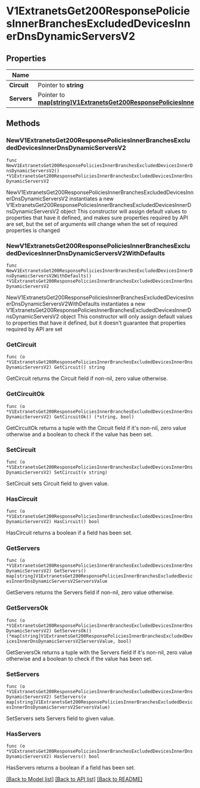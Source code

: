 # V1ExtranetsGet200ResponsePoliciesInnerBranchesExcludedDevicesInnerDnsDynamicServersV2

## Properties

Name | Type | Description | Notes
------------ | ------------- | ------------- | -------------
**Circuit** | Pointer to **string** |  | [optional] 
**Servers** | Pointer to [**map[string]V1ExtranetsGet200ResponsePoliciesInnerBranchesExcludedDevicesInnerDnsDynamicServersV2ServersValue**](V1ExtranetsGet200ResponsePoliciesInnerBranchesExcludedDevicesInnerDnsDynamicServersV2ServersValue.md) |  | [optional] 

## Methods

### NewV1ExtranetsGet200ResponsePoliciesInnerBranchesExcludedDevicesInnerDnsDynamicServersV2

`func NewV1ExtranetsGet200ResponsePoliciesInnerBranchesExcludedDevicesInnerDnsDynamicServersV2() *V1ExtranetsGet200ResponsePoliciesInnerBranchesExcludedDevicesInnerDnsDynamicServersV2`

NewV1ExtranetsGet200ResponsePoliciesInnerBranchesExcludedDevicesInnerDnsDynamicServersV2 instantiates a new V1ExtranetsGet200ResponsePoliciesInnerBranchesExcludedDevicesInnerDnsDynamicServersV2 object
This constructor will assign default values to properties that have it defined,
and makes sure properties required by API are set, but the set of arguments
will change when the set of required properties is changed

### NewV1ExtranetsGet200ResponsePoliciesInnerBranchesExcludedDevicesInnerDnsDynamicServersV2WithDefaults

`func NewV1ExtranetsGet200ResponsePoliciesInnerBranchesExcludedDevicesInnerDnsDynamicServersV2WithDefaults() *V1ExtranetsGet200ResponsePoliciesInnerBranchesExcludedDevicesInnerDnsDynamicServersV2`

NewV1ExtranetsGet200ResponsePoliciesInnerBranchesExcludedDevicesInnerDnsDynamicServersV2WithDefaults instantiates a new V1ExtranetsGet200ResponsePoliciesInnerBranchesExcludedDevicesInnerDnsDynamicServersV2 object
This constructor will only assign default values to properties that have it defined,
but it doesn't guarantee that properties required by API are set

### GetCircuit

`func (o *V1ExtranetsGet200ResponsePoliciesInnerBranchesExcludedDevicesInnerDnsDynamicServersV2) GetCircuit() string`

GetCircuit returns the Circuit field if non-nil, zero value otherwise.

### GetCircuitOk

`func (o *V1ExtranetsGet200ResponsePoliciesInnerBranchesExcludedDevicesInnerDnsDynamicServersV2) GetCircuitOk() (*string, bool)`

GetCircuitOk returns a tuple with the Circuit field if it's non-nil, zero value otherwise
and a boolean to check if the value has been set.

### SetCircuit

`func (o *V1ExtranetsGet200ResponsePoliciesInnerBranchesExcludedDevicesInnerDnsDynamicServersV2) SetCircuit(v string)`

SetCircuit sets Circuit field to given value.

### HasCircuit

`func (o *V1ExtranetsGet200ResponsePoliciesInnerBranchesExcludedDevicesInnerDnsDynamicServersV2) HasCircuit() bool`

HasCircuit returns a boolean if a field has been set.

### GetServers

`func (o *V1ExtranetsGet200ResponsePoliciesInnerBranchesExcludedDevicesInnerDnsDynamicServersV2) GetServers() map[string]V1ExtranetsGet200ResponsePoliciesInnerBranchesExcludedDevicesInnerDnsDynamicServersV2ServersValue`

GetServers returns the Servers field if non-nil, zero value otherwise.

### GetServersOk

`func (o *V1ExtranetsGet200ResponsePoliciesInnerBranchesExcludedDevicesInnerDnsDynamicServersV2) GetServersOk() (*map[string]V1ExtranetsGet200ResponsePoliciesInnerBranchesExcludedDevicesInnerDnsDynamicServersV2ServersValue, bool)`

GetServersOk returns a tuple with the Servers field if it's non-nil, zero value otherwise
and a boolean to check if the value has been set.

### SetServers

`func (o *V1ExtranetsGet200ResponsePoliciesInnerBranchesExcludedDevicesInnerDnsDynamicServersV2) SetServers(v map[string]V1ExtranetsGet200ResponsePoliciesInnerBranchesExcludedDevicesInnerDnsDynamicServersV2ServersValue)`

SetServers sets Servers field to given value.

### HasServers

`func (o *V1ExtranetsGet200ResponsePoliciesInnerBranchesExcludedDevicesInnerDnsDynamicServersV2) HasServers() bool`

HasServers returns a boolean if a field has been set.


[[Back to Model list]](../README.md#documentation-for-models) [[Back to API list]](../README.md#documentation-for-api-endpoints) [[Back to README]](../README.md)


